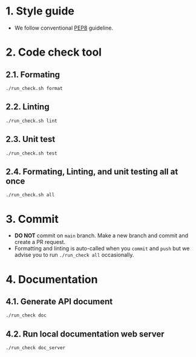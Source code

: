 # 1. Style guide
- We follow conventional [PEP8](https://www.python.org/dev/peps/pep-0008/) guideline.

# 2. Code check tool
## 2.1. Formating
```shell
./run_check.sh format
```

## 2.2. Linting
```shell
./run_check.sh lint
```

## 2.3. Unit test
```shell
./run_check.sh test
```

## 2.4. Formating, Linting, and unit testing all at once
```shell
./run_check.sh all
```

# 3. Commit
* **DO NOT** commit on `main` branch. Make a new branch and commit and create a PR request.
* Formatting and linting is auto-called when you `commit` and `push` but we advise you to run `./run_check all` occasionally.

# 4. Documentation
## 4.1. Generate API document
```shell
./run_check doc
```

## 4.2. Run local documentation web server
```shell
./run_check doc_server
```
